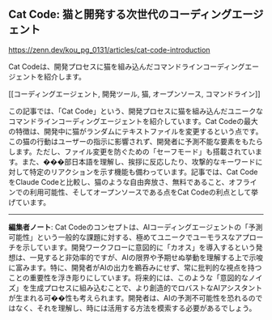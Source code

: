 ## Cat Code: 猫と開発する次世代のコーディングエージェント

https://zenn.dev/kou_pg_0131/articles/cat-code-introduction

Cat Codeは、開発プロセスに猫を組み込んだコマンドラインコーディングエージェントを紹介します。

[[コーディングエージェント, 開発ツール, 猫, オープンソース, コマンドライン]]

この記事では、「Cat Code」という、開発プロセスに猫を組み込んだユニークなコマンドラインコーディングエージェントを紹介しています。Cat Codeの最大の特徴は、開発中に猫がランダムにテキストファイルを変更するという点です。この猫の行動はユーザーの指示に影響されず、開発者に予測不能な要素をもたらします。ただし、ファイル変更を防ぐための「セーフモード」も搭載されています。また、���部日本語を理解し、挨拶に反応したり、攻撃的なキーワードに対して特定のリアクションを示す機能も備わっています。記事では、Cat CodeをClaude Codeと比較し、猫のような自由奔放さ、無料であること、オフラインでの利用可能性、そしてオープンソースである点をCat Codeの利点として挙げています。

---

**編集者ノート**: Cat Codeのコンセプトは、AIコーディングエージェントの「予測可能性」という一般的な課題に対する、極めてユニークでユーモラスなアプローチを示しています。開発ワークフローに意図的に「カオス」を導入するという発想は、一見すると非効率的ですが、AIの限界や予期せぬ挙動を理解する上で示唆に富みます。特に、開発者がAIの出力を鵜呑みにせず、常に批判的な視点を持つことの重要性を浮き彫りにしています。将来的には、このような「意図的なノイズ」を生成プロセスに組み込むことで、より創造的でロバストなAIアシスタントが生まれる可��性も考えられます。開発者は、AIの予測不可能性を恐れるのではなく、それを理解し、時には活用する方法を模索する必要があるでしょう。